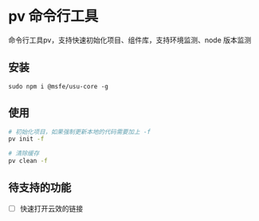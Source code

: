 # pv 命令行工具

命令行工具pv，支持快速初始化项目、组件库，支持环境监测、node 版本监测


## 安装

```JS
sudo npm i @msfe/usu-core -g

```

## 使用

```bash
# 初始化项目，如果强制更新本地的代码需要加上 -f
pv init -f

# 清除缓存
pv clean -f
```

## 待支持的功能
- [ ] 快速打开云效的链接


